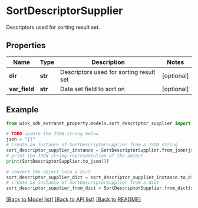 # SortDescriptorSupplier

Descriptors used for sorting result set.

## Properties

Name | Type | Description | Notes
------------ | ------------- | ------------- | -------------
**dir** | **str** | Descriptors used for sorting result set | [optional] 
**var_field** | **str** | Data set field to sort on | [optional] 

## Example

```python
from wink_sdk_extranet_property.models.sort_descriptor_supplier import SortDescriptorSupplier

# TODO update the JSON string below
json = "{}"
# create an instance of SortDescriptorSupplier from a JSON string
sort_descriptor_supplier_instance = SortDescriptorSupplier.from_json(json)
# print the JSON string representation of the object
print(SortDescriptorSupplier.to_json())

# convert the object into a dict
sort_descriptor_supplier_dict = sort_descriptor_supplier_instance.to_dict()
# create an instance of SortDescriptorSupplier from a dict
sort_descriptor_supplier_from_dict = SortDescriptorSupplier.from_dict(sort_descriptor_supplier_dict)
```
[[Back to Model list]](../README.md#documentation-for-models) [[Back to API list]](../README.md#documentation-for-api-endpoints) [[Back to README]](../README.md)


